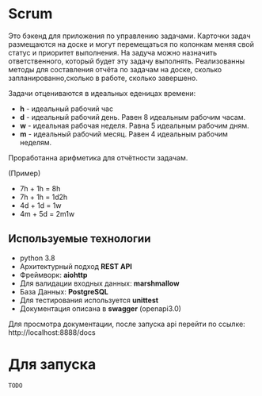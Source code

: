 # Scrum

Это бэкенд для приложения по управлению задачами. Карточки задач размещаются на доске и могут перемещаться 
по колонкам меняя свой статус и приоритет выполнения. На задуча можно назначить ответственного, который 
будет эту задачу выполнять. Реализованны методы для составления отчёта по задачам на доске, 
сколько запланированно,сколько в работе, сколько завершено. 

Задачи отцениваются в идеальных еденицах времени:

- __h__ - идеальный рабочий час
- __d__ - идеальный рабочий день. Равен 8 идеальным рабочим часам.
- __w__ - идеальная рабочая неделя. Равна 5 идеальным рабочим дням.
- __m__ - идеальный рабочий месяц. Равен 4 идеальным рабочим неделям.

Проработанна арифметика для отчётности задачам. 

(Пример)

- 7h + 1h = 8h
- 7h + 1h = 1d2h
- 4d + 1d = 1w
- 4m + 5d = 2m1w


## Используемые технологии
- python 3.8
- Архитектурный подход __REST API__
- Фреймворк: __aiohttp__
- Для валидации входных данных: __marshmallow__
- База Данных: __PostgreSQL__
- Для тестирования используется __unittest__
- Документация описана в __swagger__ (openapi3.0)

Для просмотра документации, после запуска api перейти по ссылке: http://localhost:8888/docs

# Для запуска

    TODO
